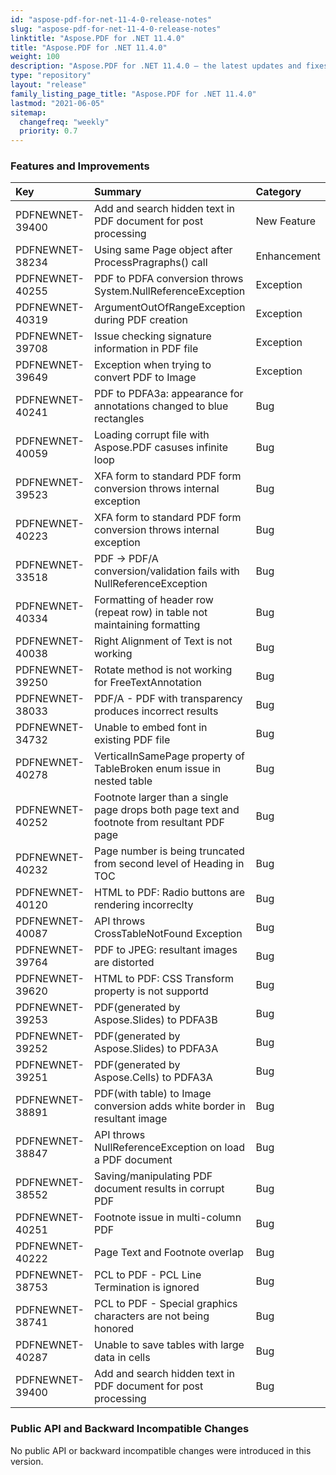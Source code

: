 ```yaml
---
id: "aspose-pdf-for-net-11-4-0-release-notes"
slug: "aspose-pdf-for-net-11-4-0-release-notes"
linktitle: "Aspose.PDF for .NET 11.4.0"
title: "Aspose.PDF for .NET 11.4.0"
weight: 100
description: "Aspose.PDF for .NET 11.4.0 – the latest updates and fixes."
type: "repository"
layout: "release"
family_listing_page_title: "Aspose.PDF for .NET 11.4.0"
lastmod: "2021-06-05"
sitemap:
  changefreq: "weekly"
  priority: 0.7
---
```


### **Features and Improvements**

|**Key**|**Summary**|**Category**|
| :- | :- | :- |
|PDFNEWNET-39400|Add and search hidden text in PDF document for post processing|New Feature|
|PDFNEWNET-38234|Using same Page object after ProcessPragraphs() call|Enhancement|
|PDFNEWNET-40255|PDF to PDFA conversion throws System.NullReferenceException|Exception|
|PDFNEWNET-40319|ArgumentOutOfRangeException during PDF creation|Exception|
|PDFNEWNET-39708|Issue checking signature information in PDF file|Exception|
|PDFNEWNET-39649|Exception when trying to convert PDF to Image|Exception|
|PDFNEWNET-40241|PDF to PDFA3a: appearance for annotations changed to blue rectangles|Bug|
|PDFNEWNET-40059|Loading corrupt file with Aspose.PDF casuses infinite loop|Bug|
|PDFNEWNET-39523|XFA form to standard PDF form conversion throws internal exception|Bug|
|PDFNEWNET-40223|XFA form to standard PDF form conversion throws internal exception|Bug|
|PDFNEWNET-33518|PDF -> PDF/A conversion/validation fails with NullReferenceException|Bug|
|PDFNEWNET-40334|Formatting of header row (repeat row) in table not maintaining formatting|Bug|
|PDFNEWNET-40038|Right Alignment of Text is not working|Bug|
|PDFNEWNET-39250|Rotate method is not working for FreeTextAnnotation|Bug|
|PDFNEWNET-38033|PDF/A - PDF with transparency produces incorrect results|Bug|
|PDFNEWNET-34732|Unable to embed font in existing PDF file|Bug|
|PDFNEWNET-40278|VerticalInSamePage property of TableBroken enum issue in nested table|Bug|
|PDFNEWNET-40252|Footnote larger than a single page drops both page text and <br>footnote from resultant PDF page|Bug|
|PDFNEWNET-40232|Page number is being truncated from second level of Heading in TOC|Bug|
|PDFNEWNET-40120|HTML to PDF: Radio buttons are rendering incorreclty|Bug|
|PDFNEWNET-40087|API throws CrossTableNotFound Exception|Bug|
|PDFNEWNET-39764|PDF to JPEG: resultant images are distorted|Bug|
|PDFNEWNET-39620|HTML to PDF: CSS Transform property is not supportd|Bug|
|PDFNEWNET-39253|PDF(generated by Aspose.Slides) to PDFA3B|Bug|
|PDFNEWNET-39252|PDF(generated by Aspose.Slides) to PDFA3A|Bug|
|PDFNEWNET-39251|PDF(generated by Aspose.Cells) to PDFA3A|Bug|
|PDFNEWNET-38891|PDF(with table) to Image conversion adds white border in resultant image|Bug|
|PDFNEWNET-38847|API throws NullReferenceException on load a PDF document|Bug|
|PDFNEWNET-38552|Saving/manipulating PDF document results in corrupt PDF|Bug|
|PDFNEWNET-40251|Footnote issue in multi-column PDF|Bug|
|PDFNEWNET-40222|Page Text and Footnote overlap|Bug|
|PDFNEWNET-38753|PCL to PDF - PCL Line Termination is ignored|Bug|
|PDFNEWNET-38741|PCL to PDF - Special graphics characters are not being honored|Bug|
|PDFNEWNET-40287|Unable to save tables with large data in cells|Bug|
|PDFNEWNET-39400|Add and search hidden text in PDF document for post processing|Bug|
### **Public API and Backward Incompatible Changes**
No public API or backward incompatible changes were introduced in this version.
